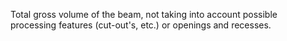 Total gross volume of the beam, not taking into account possible processing features (cut-out's, etc.) or openings and recesses.
